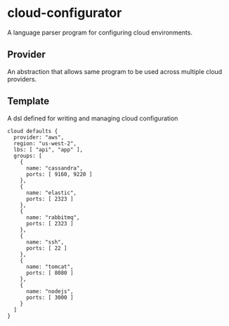 cloud-configurator
==================

A language parser program for configuring cloud environments.

## Provider ##

An abstraction that allows same program to be used across multiple cloud providers.

## Template ##

A dsl defined for writing and managing cloud configuration

    cloud defaults {
      provider: "aws",
      region: "us-west-2",
      lbs: [ "api", "app" ],
      groups: [
        {
          name: "cassandra",
          ports: [ 9160, 9220 ]
        },
        {
          name: "elastic",
          ports: [ 2323 ]
        },
        {
          name: "rabbitmq",
          ports: [ 2323 ]
        },
        {
          name: "ssh",
          ports: [ 22 ]
        },
        {
          name: "tomcat",
          ports: [ 8080 ]
        },
        {
          name: "nodejs",
          ports: [ 3000 ]
        }
      ]
    }
